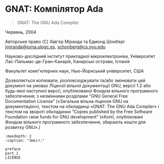# GNAT: Компілятор Ada

> GNAT: The GNU Ada Compiler

Червень, 2004

Авторське право (C) Хав'єр Міранда та Едмонд Шонберг
<jmiranda@iuma.ulpgc.es>, <schonberg@cs.nyu.edu>

Науково-дослідний інститут прикладної мікроелектроніки,
Університет Лас-Пальмас-де-Гран-Канарія,
Канарські острови,
Іспанія

Факультет комп'ютерних наук,
Нью-Йоркський університет,
США

Дозволяється копіювати, розповсюджувати та/або змінювати цей документ
на умовах Ліцензії вільної документації GNU, версії 1.2 або будь-якої
наступної версії, опублікованої Фондом вільного програмного забезпечення;
з незмінними розділами "GNU General Free Documentation License"
(«Загальна вільна ліцензія GNU на документацію»),
текстом на обкладинці «GNAT: The GNU Ada Compiler» і текстом на звороті
обкладинки “Copies published by the Free Software Foundation raise funds
for GNU development” («Копії, опубліковані Фондом вільного програмного
забезпечення, збирають кошти для розвитку GNU».)

```{toctree}
:maxdepth: 2
:caption: "Зміст:"

preface
part_1
LICENSE
```
